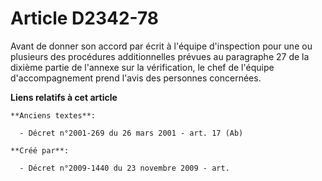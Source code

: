 # Article D2342-78

Avant de donner son accord par écrit à l'équipe d'inspection pour une ou plusieurs des procédures additionnelles prévues au
paragraphe 27 de la dixième partie de l'annexe sur la vérification, le chef de l'équipe d'accompagnement prend l'avis des
personnes concernées.

**Liens relatifs à cet article**

	**Anciens textes**:

	  - Décret n°2001-269 du 26 mars 2001 - art. 17 (Ab)

	**Créé par**:

	  - Décret n°2009-1440 du 23 novembre 2009 - art.
